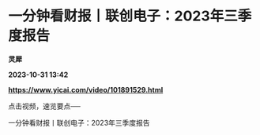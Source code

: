 # 一分钟看财报丨联创电子：2023年三季度报告
**灵犀**

**2023-10-31 13:42**

**https://www.yicai.com/video/101891529.html**

点击视频，速览要点──

一分钟看财报丨联创电子：2023年三季度报告